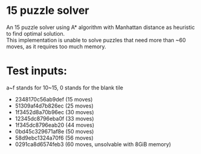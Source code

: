 # 15 puzzle solver
An 15 puzzle solver using A* algorithm with Manhattan distance as heuristic to find optimal solution.  
This implementation is unable to solve puzzles that need more than ~60 moves, as it requires too much memory.  

# Test inputs:
a\~f stands for 10\~15, 0 stands for the blank tile   
- 2348170c56ab9def (15 moves)
- 51309af4d7b826ec (25 moves)
- 1f3452d8a70b96ec (30 moves)
- 12345dc8796eba0f (33 moves)
- 1f345dc8796eab20 (44 moves)
- 0bd45c329671af8e (50 moves)
- 58d9ebc1324a70f6 (56 moves)
- 0291ca8d6574feb3 (60 moves, unsolvable with 8GiB memory)